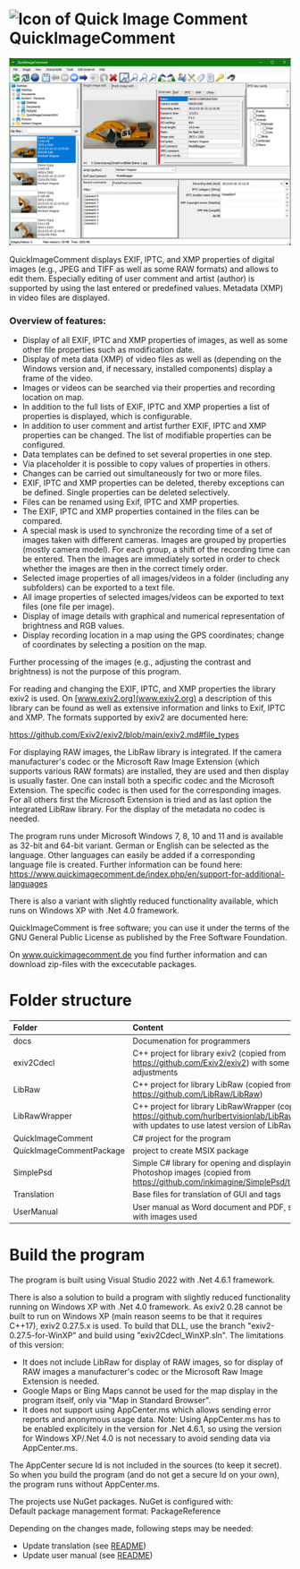 ![Icon of Quick Image Comment](QuickImageComment/Resources/QuickImageComment.ico)  
 QuickImageComment
=================

![Screenshot of Quick Image Comment](UserManual/images/English-prg/FormQuickImageComment-00.png)  

QuickImageComment displays EXIF, IPTC, and XMP properties of digital images (e.g., JPEG and TIFF as well as some RAW formats) and allows to edit them. Especially editing of user comment and artist (author) is supported by using the last entered or predefined values. Metadata (XMP) in video files are displayed.

### Overview of features:
* Display of all EXIF, IPTC and XMP properties of images, as well as some other file properties such as modification date.
* Display of meta data (XMP) of video files as well as (depending on the Windows version and, if necessary, installed components) display a frame of the video.
* Images or videos can be searched via their properties and recording location on map.
* In addition to the full lists of EXIF, IPTC and XMP properties a list of properties is displayed, which is configurable.
* In addition to user comment and artist further EXIF, IPTC and XMP properties can be changed. The list of modifiable properties can be configured. 
* Data templates can be defined to set several properties in one step.
* Via placeholder it is possible to copy values of properties in others.
* Changes can be carried out simultaneously for two or more files.
* EXIF, IPTC and XMP properties can be deleted, thereby exceptions can be defined. Single properties can be deleted selectively.
* Files can be renamed using Exif, IPTC and XMP properties.
* The EXIF, IPTC and XMP properties contained in the files can be compared.
* A special mask is used to synchronize the recording time of a set of images taken with different cameras. Images are grouped by properties (mostly camera model). For each group, a shift of the recording time can be entered. Then the images are immediately sorted in order to check whether the images are then in the correct timely order.
* Selected image properties of all images/videos in a folder (including any subfolders) can be exported to a text file.
* All image properties of selected images/videos can be exported to text files (one file per image).
* Display of image details with graphical and numerical representation of brightness and RGB values.
* Display recording location in a map using the GPS coordinates; change of coordinates by selecting a position on the map.

Further processing of the images (e.g., adjusting the contrast and brightness) is not the purpose of this program.

For reading and changing the EXIF, IPTC, and XMP properties the library exiv2 is used. On [www.exiv2.org](www.exiv2.org) a description of this library can be found as well as extensive information and links to Exif, IPTC and XMP. The formats supported by exiv2 are documented here:

https://github.com/Exiv2/exiv2/blob/main/exiv2.md#file_types

For displaying RAW images, the LibRaw library is integrated. If the camera manufacturer's codec or the Microsoft Raw Image Extension (which supports various RAW formats) are installed, they are used and then display is usually faster. One can install both a specific codec and the Microsoft Extension. The specific codec is then used for the corresponding images. For all others first the Microsoft Extension is tried and as last option the integrated LibRaw library. For the display of the metadata no codec is needed.

The program runs under Microsoft Windows 7, 8, 10 and 11 and is available as 32-bit and 64-bit variant. German or English can be selected as the language. Other languages can easily be added if a corresponding language file is created. Further information can be found here: 
https://www.quickimagecomment.de/index.php/en/support-for-additional-languages

There is also a variant with slightly reduced functionality available, which runs on Windows XP with .Net 4.0 framework.

QuickImageComment is free software; you can use it under the terms of the GNU General Public License as published by the Free Software Foundation.

On www.quickimagecomment.de you find further information and can download zip-files with the excecutable packages.

# Folder structure

Folder | Content
:--- | :---
docs | Documenation for programmers
exiv2Cdecl | C++ project for library exiv2 (copied from https://github.com/Exiv2/exiv2) with some minor adjustments
LibRaw | C++ project for library LibRaw (copied from https://github.com/LibRaw/LibRaw)
LibRawWrapper | C++ project for library LibRawWrapper (copied from https://github.com/hurlbertvisionlab/LibRawWrapper) with updates to use latest version of LibRaw
QuickImageComment | C# project for the program 
QuickImageCommentPackage | project to create MSIX package
SimplePsd | Simple C# library for opening and displaying Adobe Photoshop images (copied from https://github.com/inkimagine/SimplePsd/tree/master)
Translation | Base files for translation of GUI and tags
UserManual | User manual as Word document and PDF, subfolder with images used

# Build the program

The program is built using Visual Studio 2022 with .Net 4.6.1 framework.

There is also a solution to build a program with slightly reduced functionality running on Windows XP with .Net 4.0 framework. As exiv2 0.28 cannot be built to run on Windows XP (main reason seems to be that it requires C++17), exiv2 0.27.5.x is used. To build that DLL, use the branch "exiv2-0.27.5-for-WinXP" and build using "exiv2Cdecl_WinXP.sln". The limitations of this version:
* It does not include LibRaw for display of RAW images, so for display of RAW images a manufacturer's codec or the Microsoft Raw Image Extension is needed.
* Google Maps or Bing Maps cannot be used for the map display in the program itself, only via "Map in Standard Browser".
* It does not support using AppCenter.ms which allows sending error reports and anonymous usage data. Note: Using AppCenter.ms has to be enabled explicitely in the version for .Net 4.6.1, so using the version for Windows XP/.Net 4.0 is not necessary to avoid sending data via AppCenter.ms.

The AppCenter secure Id is not included in the sources (to keep it secret). So when you build the program (and do not get a secure Id on your own), the program runs without AppCenter.ms.

The projects use NuGet packages. NuGet is configured with:    
Default package management format: PackageReference


Depending on the changes made, following steps may be needed:
* Update translation (see [README](Translation/README.md))
* Update user manual (see [README](UserManual/README.md))


